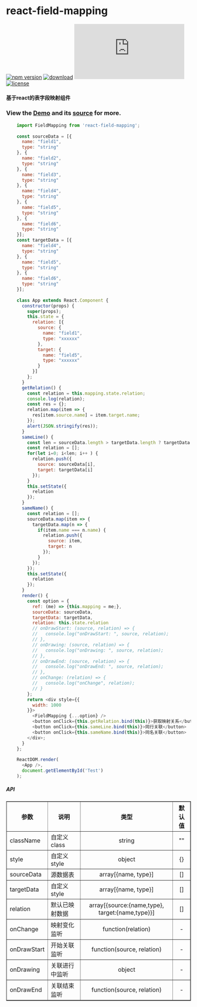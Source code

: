 # react-field-mapping

[![npm version](https://img.shields.io/npm/v/react-field-mapping.svg?style=flat)](https://www.npmjs.com/package/react-field-mapping)
[![download](https://img.shields.io/npm/dm/react-field-mapping.svg?style=flat)](https://www.npmjs.com/package/react-field-mapping)
![gzip size](http://img.badgesize.io/https://npmcdn.com/react-field-mapping/dist/fieldmapping.js?compression=gzip)
[![license](https://img.shields.io/badge/license-MIT-blue.svg?style=flat)](https://raw.githubusercontent.com/zsjjs/react-field-mapping/master/LICENSE)

#### 基于react的表字段映射组件

### View the <a href="https://codepen.io/godIsMe/pen/NEOdXJ">Demo</a> and its <a href="https://github.com/zsjjs/react-field-mapping/blob/master/example/test.js">source</a> for more.

``` js
    import FieldMapping from 'react-field-mapping';
    
    const sourceData = [{
      name: "field1",
      type: "string"
    }, {
      name: "field2",
      type: "string"
    }, {
      name: "field3",
      type: "string"
    }, {
      name: "field4",
      type: "string"
    }, {
      name: "field5",
      type: "string"
    }, {
      name: "field6",
      type: "string"
    }];
    const targetData = [{
      name: "field4",
      type: "string"
    }, {
      name: "field5",
      type: "string"
    }, {
      name: "field6",
      type: "string"
    }];
    
    class App extends React.Component {
      constructor(props) {
        super(props);
        this.state = {
          relation: [{
            source: {
              name: "field1",
              type: "xxxxxx"
            },
            target: {
              name: "field5",
              type: "xxxxxx"
            }
          }]
        };
      }
      getRelation() {
        const relation = this.mapping.state.relation;
        console.log(relation);
        const res = {};
        relation.map(item => {
          res[item.source.name] = item.target.name;
        });
        alert(JSON.stringify(res));
      }
      sameLine() {
        const len = sourceData.length > targetData.length ? targetData.length : sourceData.length;
        const relation = [];
        for(let i=0; i<len; i++ ) {
          relation.push({
            source: sourceData[i],
            target: targetData[i]
          });
        }
        this.setState({
          relation
        });
      }
      sameName() {
        const relation = [];
        sourceData.map(item => {
          targetData.map(n => {
            if(item.name === n.name) {
              relation.push({
                source: item,
                target: n
              });
            }
          });
        });
        this.setState({
          relation
        });
      }
      render() {
        const option = {
          ref: (me) => {this.mapping = me;},
          sourceData: sourceData,
          targetData: targetData,
          relation: this.state.relation
          // onDrawStart: (source, relation) => {
          //   console.log("onDrawStart: ", source, relation);
          // },
          // onDrawing: (source, relation) => {
          //   console.log("onDrawing: ", source, relation);
          // },
          // onDrawEnd: (source, relation) => {
          //   console.log("onDrawEnd: ", source, relation);
          // },
          // onChange: (relation) => {
          //   console.log("onChange", relation);
          // }
        };
        return <div style={{
          width: 1000
        }}>
          <FieldMapping {...option} />
          <button onClick={this.getRelation.bind(this)}>获取映射关系</button>
          <button onClick={this.sameLine.bind(this)}>同行关联</button>
          <button onClick={this.sameName.bind(this)}>同名关联</button>
        </div>;
      }
    };
    
    ReactDOM.render(
      <App />,
      document.getElementById('Test')
    );
```

##### API

<table border="1">
    <tr>
      <th>参数</th>
      <th>说明</th>
      <th align="center">类型</th>
      <th align="center">默认值</th>
    </tr>
    <tr>
      <td>className</td>
      <td>自定义class</td>
      <td align="center">string</td>
      <td align="center">""</td>
    </tr>
    <tr>
      <td>style</td>
      <td>自定义style</td>
      <td align="center">object</td>
      <td align="center">{}</td>
    </tr>
    <tr>
      <td>sourceData</td>
      <td>源数据表</td>
      <td align="center">array[{name, type}]</td>
      <td align="center">[]</td>
    </tr>
    <tr>
      <td>targetData</td>
      <td>自定义style</td>
      <td align="center">array[{name, type}]</td>
      <td align="center">[]</td>
    </tr>
    <tr>
      <td>relation</td>
      <td>默认已映射数据</td>
      <td align="center">array[{source:{name,type}, target:{name,type}}]</td>
      <td align="center">[]</td>
    </tr>
    <tr>
      <td>onChange</td>
      <td>映射变化监听</td>
      <td align="center">function(relation)</td>
      <td align="center">-</td>
    </tr>
    <tr>
      <td>onDrawStart</td>
      <td>开始关联监听</td>
      <td align="center">function(source, relation)</td>
      <td align="center">-</td>
    </tr>
    <tr>
      <td>onDrawing</td>
      <td>关联进行中监听</td>
      <td align="center">object</td>
      <td align="center">-</td>
    </tr>
    <tr>
      <td>onDrawEnd</td>
      <td>关联结束监听</td>
      <td align="center">function(source, relation)</td>
      <td align="center">-</td>
    </tr>
</table>
